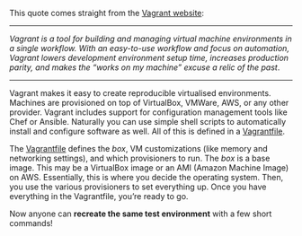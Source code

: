 This quote comes straight from the [Vagrant website](https://www.vagrantup.com/):

---

*Vagrant is a tool for building and managing virtual machine environments in a single workflow. With an easy-to-use workflow and focus on automation, Vagrant lowers development environment setup time, increases production parity, and makes the “works on my machine” excuse a relic of the past*.

---

Vagrant makes it easy to create reproducible virtualised environments. Machines are provisioned on top of VirtualBox, VMWare, AWS, or any other provider. Vagrant includes support for configuration management tools like Chef or Ansible. Naturally you can use simple shell scripts to automatically install and configure software as well. All of this is defined in a [Vagrantfile](../vagrantfile/#Introduction).

The [Vagrantfile](../vagrantfile/#Introduction) defines the *box*, VM customizations (like memory and networking settings), and which provisioners to run. The *box* is a base image. This may be a VirtualBox image or an AMI (Amazon Machine Image) on AWS. Essentially, this is where you decide the operating system. Then, you use the various provisioners to set everything up. Once you have everything in the Vagrantfile, you’re ready to go.

Now anyone can **recreate the same test environment** with a few short commands!
